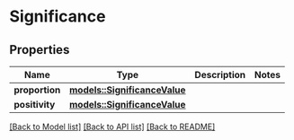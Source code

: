 # Significance

## Properties

Name | Type | Description | Notes
------------ | ------------- | ------------- | -------------
**proportion** | [**models::SignificanceValue**](SignificanceValue.md) |  | 
**positivity** | [**models::SignificanceValue**](SignificanceValue.md) |  | 

[[Back to Model list]](../README.md#documentation-for-models) [[Back to API list]](../README.md#documentation-for-api-endpoints) [[Back to README]](../README.md)



